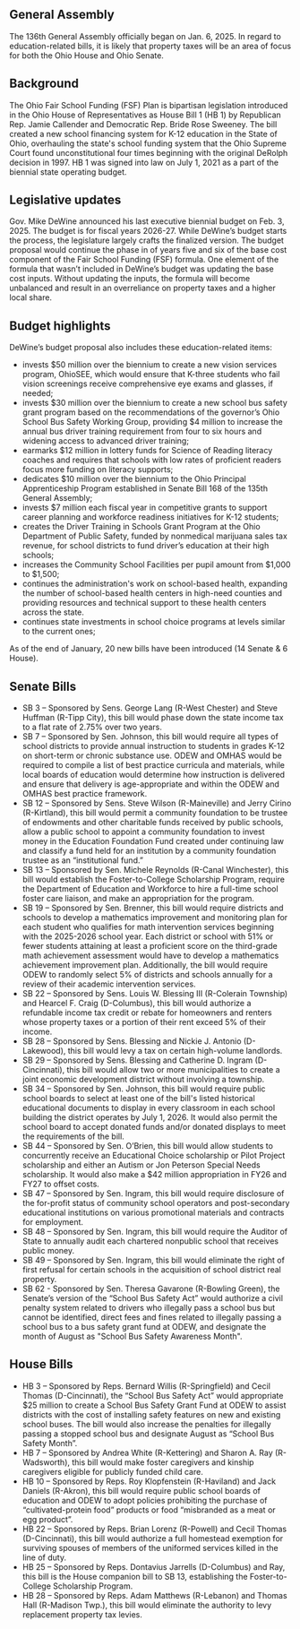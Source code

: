 ## General Assembly
The 136th General Assembly officially began on Jan. 6, 2025. In regard to education-related bills, it is likely that property taxes will be an area of focus for both the Ohio House and Ohio Senate.

## Background
The Ohio Fair School Funding (FSF) Plan is bipartisan legislation introduced in the Ohio House of Representatives as House Bill 1 (HB 1) by Republican Rep. Jamie Callender and Democratic Rep. Bride Rose Sweeney. The bill created a new school financing system for K-12 education in the State of Ohio, overhauling the state's school funding system that the Ohio Supreme Court found unconstitutional four times beginning with the original DeRolph decision in 1997. HB 1 was signed into law on July 1, 2021 as a part of the biennial state operating budget.

## Legislative updates
Gov. Mike DeWine announced his last executive biennial budget on Feb. 3, 2025. The budget is for fiscal years 2026-27. While DeWine’s budget starts the process, the legislature largely crafts the finalized version. The budget proposal would continue the phase in of years five and six of the base cost component of the Fair School Funding (FSF) formula. One element of the formula that wasn’t included in DeWine’s budget was updating the base cost inputs. Without updating the inputs, the formula will become unbalanced and result in an overreliance on property taxes and a higher local share.

## Budget highlights
DeWine’s budget proposal also includes these education-related items:
<ul><li>invests $50 million over the biennium to create a new vision services program, OhioSEE, which would ensure that K-three students who fail vision screenings receive comprehensive eye exams and glasses, if needed;
<li>invests $30 million over the biennium to create a new school bus safety grant program based on the recommendations of the governor’s Ohio School Bus Safety Working Group, providing $4 million to increase the annual bus driver training requirement from four to six hours and widening access to advanced driver training;
<li>earmarks $12 million in lottery funds for Science of Reading literacy coaches and requires that schools with low rates of proficient readers focus more funding on literacy supports;
<li>dedicates $10 million over the biennium to the Ohio Principal Apprenticeship Program established in Senate Bill 168 of the 135th General Assembly;</li>
<li>invests $7 million each fiscal year in competitive grants to support career planning and workforce readiness initiatives for K-12 students;</li>
<li>creates the Driver Training in Schools Grant Program at the Ohio Department of Public Safety, funded by nonmedical marijuana sales tax revenue, for school districts to fund driver’s education at their high schools;</li>
<li>increases the Community School Facilities per pupil amount from $1,000 to $1,500;</li>
<li>continues the administration's work on school-based health, expanding the number of school-based health centers in high-need counties and providing resources and technical support to these health centers across the state.</li>
<li>continues state investments in school choice programs at levels similar to the current ones;</li></ul>

As of the end of January, 20 new bills have been introduced (14 Senate & 6 House).

## Senate Bills
<ul><li>SB 3 – Sponsored by Sens. George Lang (R-West Chester) and Steve Huffman (R-Tipp City), this bill would phase down the state income tax to a flat rate of 2.75% over two years.</li>
<li>SB 7 – Sponsored by Sen. Johnson, this bill would require all types of school districts to provide annual instruction to students in grades K-12 on short-term or chronic substance use. ODEW and OMHAS would be required to compile a list of best practice curricula and materials, while local boards of education would determine how instruction is delivered and ensure that delivery is age-appropriate and within the ODEW and OMHAS best practice framework.</li>
<li>SB 12 – Sponsored by Sens. Steve Wilson (R-Maineville) and Jerry Cirino (R-Kirtland), this bill would permit a community foundation to be trustee of endowments and other charitable funds received by public schools, allow a public school to appoint a community foundation to invest money in the Education Foundation Fund created under continuing law and classify a fund held for an institution by a community foundation trustee as an “institutional fund.”</li>
<li>SB 13 – Sponsored by Sen. Michele Reynolds (R-Canal Winchester), this bill would establish the Foster-to-College Scholarship Program, require the Department of Education and Workforce to hire a full-time school foster care liaison, and make an appropriation for the program.
<li>SB 19 – Sponsored by Sen. Brenner, this bill would require districts and schools to develop a mathematics improvement and monitoring plan for each student who qualifies for math intervention services beginning with the 2025-2026 school year. Each district or school with 51% or fewer students attaining at least a proficient score on the third-grade math achievement assessment would have to develop a mathematics achievement improvement plan. Additionally, the bill would require ODEW to randomly select 5% of districts and schools annually for a review of their academic intervention services.</li>
<li>SB 22 – Sponsored by Sens. Louis W. Blessing III (R-Colerain Township) and Hearcel F. Craig (D-Columbus), this bill would authorize a refundable income tax credit or rebate for homeowners and renters whose property taxes or a portion of their rent exceed 5% of their income.</li>
<li>SB 28 – Sponsored by Sens. Blessing and Nickie J. Antonio (D-Lakewood), this bill would levy a tax on certain high-volume landlords.</li>
<li>SB 29 – Sponsored by Sens. Blessing and Catherine D. Ingram (D-Cincinnati), this bill would allow two or more municipalities to create a joint economic development district without involving a township.</li>
<li>SB 34 – Sponsored by Sen. Johnson, this bill would require public school boards to select at least one of the bill's listed historical educational documents to display in every classroom in each school building the district operates by July 1, 2026. It would also permit the school board to accept donated funds and/or donated displays to meet the requirements of the bill.</li>
<li>SB 44 – Sponsored by Sen. O’Brien, this bill would allow students to concurrently receive an Educational Choice scholarship or Pilot Project scholarship and either an Autism or Jon Peterson Special Needs scholarship. It would also make a $42 million appropriation in FY26 and FY27 to offset costs.</li>
<li>SB 47 – Sponsored by Sen. Ingram, this bill would require disclosure of the for-profit status of community school operators and post-secondary educational institutions on various promotional materials and contracts for employment.</li>
<li>SB 48 – Sponsored by Sen. Ingram, this bill would require the Auditor of State to annually audit each chartered nonpublic school that receives public money.</li>
<li>SB 49 – Sponsored by Sen. Ingram, this bill would eliminate the right of first refusal for certain schools in the acquisition of school district real property.</li>
<li>SB 62 - Sponsored by Sen. Theresa Gavarone (R-Bowling Green), the Senate’s version of the “School Bus Safety Act” would authorize a civil penalty system related to drivers who illegally pass a school bus but cannot be identified, direct fees and fines related to illegally passing a school bus to a bus safety grant fund at ODEW, and designate the month of August as "School Bus Safety Awareness Month".</li></ul>

## House Bills
<ul><li>HB 3 –  Sponsored by Reps. Bernard Willis (R-Springfield) and Cecil Thomas (D-Cincinnati), the “School Bus Safety Act” would appropriate $25 million to create a School Bus Safety Grant Fund at ODEW to assist districts with the cost of installing safety features on new and existing school buses. The bill would also increase the penalties for illegally passing a stopped school bus and designate August as “School Bus Safety Month”.</li>
<li>HB 7 – Sponsored by Andrea White (R-Kettering) and Sharon A. Ray (R-Wadsworth), this bill would make foster caregivers and kinship caregivers eligible for publicly funded child care.</li>
<li>HB 10 – Sponsored by  Reps. Roy Klopfenstein (R-Haviland) and Jack Daniels (R-Akron), this bill would require public school boards of education and ODEW to adopt policies prohibiting the purchase of “cultivated-protein food” products or food “misbranded as a meat or egg product”.</li>
<li>HB 22 – Sponsored by Reps. Brian Lorenz (R-Powell) and Cecil Thomas (D-Cincinnati), this bill would authorize a full homestead exemption for surviving spouses of members of the uniformed services killed in the line of duty.</li>
<li>HB 25 – Sponsored by Reps. Dontavius Jarrells (D-Columbus) and Ray, this bill is the House companion bill to SB 13, establishing the Foster-to-College Scholarship Program.</li>
<li>HB 28 – Sponsored by Reps. Adam Matthews (R-Lebanon) and Thomas Hall (R-Madison Twp.), this bill would eliminate the authority to levy replacement property tax levies.</li></ul>
